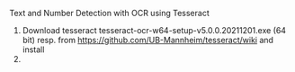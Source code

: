 Text and Number Detection with OCR using Tesseract

1. Download tesseract tesseract-ocr-w64-setup-v5.0.0.20211201.exe (64 bit) resp.
from https://github.com/UB-Mannheim/tesseract/wiki
and install
2. 